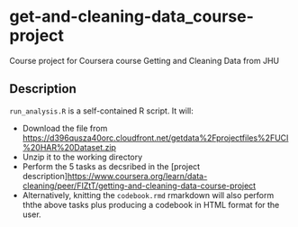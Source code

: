 # get-and-cleaning-data_course-project
Course project for Coursera course Getting and Cleaning Data from JHU


## Description

`run_analysis.R` is a self-contained R script. It will:
- Download the file from <https://d396qusza40orc.cloudfront.net/getdata%2Fprojectfiles%2FUCI%20HAR%20Dataset.zip>
- Unzip it to the working directory
- Perform the 5 tasks as decsribed in the [project description]<https://www.coursera.org/learn/data-cleaning/peer/FIZtT/getting-and-cleaning-data-course-project>
- Alternatively, knitting the `codebook.rmd` rmarkdown will also perform ththe above tasks plus producing a codebook in HTML format for the user.
